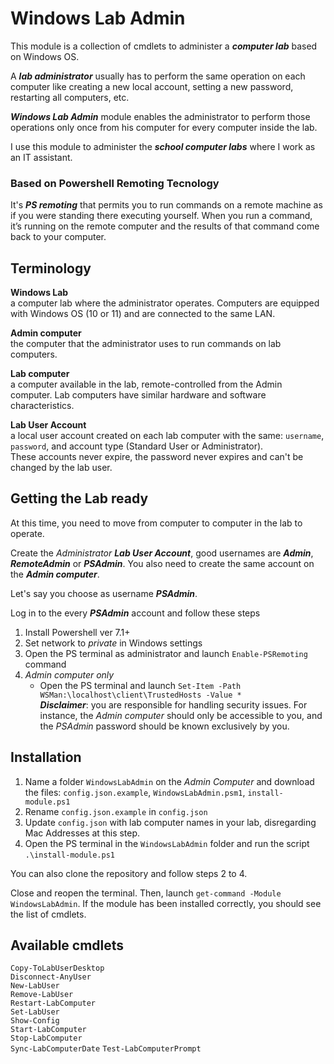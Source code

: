 # Windows Lab Admin

This module is a collection of cmdlets to administer a ***computer lab*** based on Windows OS.

A ***lab administrator*** usually has to perform the same operation on each computer like creating a new local account, setting a new password, restarting all computers, etc.

***Windows Lab Admin*** module enables the administrator to perform those operations only once from his computer for every computer inside the lab.

I use this module to administer the ***school computer labs*** where I work as an IT assistant. 


### Based on Powershell Remoting Tecnology

It's ***PS remoting*** that permits you to run commands on a remote machine as if you were standing there executing yourself. When you run a command, it’s running on the remote computer and the results of that command come back to your computer.

## Terminology

**Windows Lab**  
a computer lab where the administrator operates. Computers are equipped with Windows OS (10 or 11) and are connected to the same LAN.

**Admin computer**  
the computer that the administrator uses to run commands on lab computers.

**Lab computer**  
a computer available in the lab, remote-controlled from the Admin computer. Lab computers have similar hardware and software characteristics.

**Lab User Account**  
a local user account created on each lab computer with the same: `username`, `password`, and account type (Standard User or Administrator).  
These accounts never expire, the password never expires and can't be changed by the lab user.
  
## Getting the Lab ready
At this time, you need to move from computer to computer in the lab to operate.

Create the *Administrator* ***Lab User Account***, good usernames are ***Admin***, ***RemoteAdmin*** or ***PSAdmin***. You also need to create the same account on the ***Admin computer***.

Let's say you choose as username ***PSAdmin***.


Log in to the every ***PSAdmin*** account and follow these steps

1. Install Powershell ver 7.1+
2. Set network to *private* in Windows settings
3. Open the PS terminal as administrator and launch `Enable-PSRemoting` command 
4. *Admin computer only*
    - Open the PS terminal and launch `Set-Item -Path WSMan:\localhost\client\TrustedHosts -Value *`  
    ***Disclaimer***: you are responsible for handling security issues. For instance, the *Admin computer* should only be accessible to you, and the *PSAdmin* password should be known exclusively by you.

## Installation
1. Name a folder `WindowsLabAdmin` on the *Admin Computer* and download the files: `config.json.example`, `WindowsLabAdmin.psm1`, `install-module.ps1`
2. Rename `config.json.example` in `config.json`
3. Update `config.json` with lab computer names in your lab, disregarding Mac Addresses at this step.
4. Open the PS terminal in the `WindowsLabAdmin` folder and run the script `.\install-module.ps1`

You can also clone the repository and follow steps 2 to 4.

Close and reopen the terminal. Then, launch `get-command -Module WindowsLabAdmin`. If the module has been installed correctly, you should see the list of cmdlets.

## Available cmdlets

`Copy-ToLabUserDesktop`  
`Disconnect-AnyUser`  
`New-LabUser`  
`Remove-LabUser`  
`Restart-LabComputer`  
`Set-LabUser`  
`Show-Config`  
`Start-LabComputer`  
`Stop-LabComputer`  
`Sync-LabComputerDate`
`Test-LabComputerPrompt`
